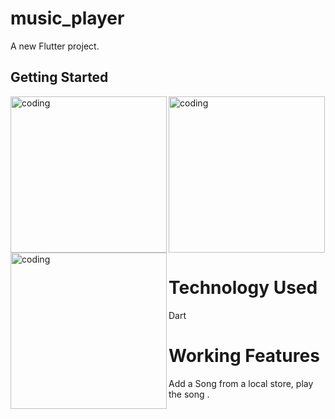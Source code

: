 # music_player

A new Flutter project.
## Getting Started

<img align="left" alt="coding" width="250" src="https://github.com/mhossain11/Flutter-Music-Player-app/assets/56032040/1a38363b-8d75-4467-95e1-61516f3e476c.jpeg">
<img align="left" alt="coding" width="250" src="https://github.com/mhossain11/Flutter-Music-Player-app/assets/56032040/03db2ce7-9454-49dc-a0a2-2db484a7ae02.jpeg">
<img  alt="coding" width="250" src="https://github.com/mhossain11/Flutter-Music-Player-app/assets/56032040/346127a4-1ef1-4a68-9279-cfb2dbd4cfc0.jpeg">



# Technology Used
Dart 

# Working Features

Add a Song from a local store, play the song .
